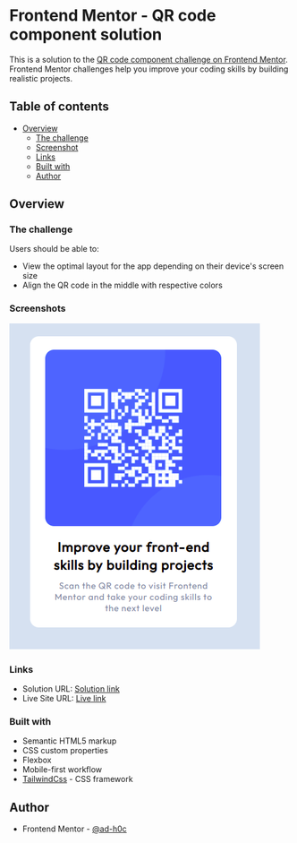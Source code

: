 # Frontend Mentor - QR code component solution

This is a solution to the [QR code component challenge on Frontend Mentor](https://www.frontendmentor.io/challenges/qr-code-component-iux_sIO_H). Frontend Mentor challenges help you improve your coding skills by building realistic projects.

## Table of contents

- [Overview](#overview)
  - [The challenge](#the-challenge)
  - [Screenshot](#screenshot)
  - [Links](#links)
  - [Built with](#built-with)
  - [Author](#author)

## Overview

### The challenge

Users should be able to:

- View the optimal layout for the app depending on their device's screen size
- Align the QR code in the middle with respective colors

### Screenshots

![Mobile](./Screenshots/2.png)

### Links

- Solution URL: [Solution link](https://www.frontendmentor.io/solutions/interactive-rating-component-solution-HykcfPcS5)
- Live Site URL: [Live link](https://interactive-rating-adhoc.netlify.app/)

### Built with

- Semantic HTML5 markup
- CSS custom properties
- Flexbox
- Mobile-first workflow
- [TailwindCss](https://tailwindcss.com/) - CSS framework

## Author

- Frontend Mentor - [@ad-h0c](https://www.frontendmentor.io/profile/Ad-h0c)
